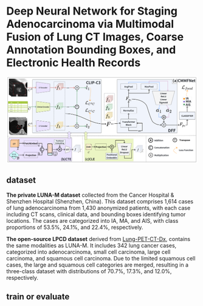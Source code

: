 # Deep Neural Network for Staging Adenocarcinoma via Multimodal Fusion of Lung CT Images, Coarse Annotation Bounding Boxes, and Electronic Health Records
![](fig/framework.png)

## dataset
**The private LUNA-M dataset** collected from the Cancer Hospital & Shenzhen Hospital (Shenzhen, China). This dataset comprises 1,614 cases of lung adenocarcinoma from 1,430 anonymized patients, with each case including CT scans, clinical data, and bounding boxes identifying tumor locations. The cases are categorized into IA, MA, and AIS, with class proportions of 53.5\%, 24.1\%, and 22.4\%, respectively.

**The open-source LPCD dataset** derived from [Lung-PET-CT-Dx](https://doi.org/10.7937/TCIA.2020.NNC2-0461), contains the same modalities as LUNA-M. It includes 342 lung cancer cases, categorized into adenocarcinoma, small cell carcinoma, large cell carcinoma, and squamous cell carcinoma. Due to the limited squamous cell cases, the large and squamous cell categories are merged, resulting in a three-class dataset with distributions of 70.7\%, 17.3\%, and 12.0\%, respectively. 

## train or evaluate
